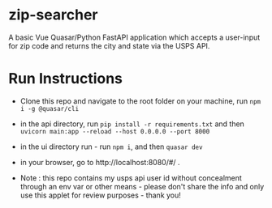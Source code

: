# zip-searcher
A basic Vue Quasar/Python FastAPI application which accepts a user-input for zip code and returns the city and state via the USPS API.

# Run Instructions
- Clone this repo and navigate to the root folder on your machine, run ```npm i -g @quasar/cli```
- in the api directory, run ```pip install -r requirements.txt``` and then ```uvicorn main:app --reload --host 0.0.0.0 --port 8000```
- in the ui directory run - run ```npm i```, and then ```quasar dev```
- in your browser, go to http://localhost:8080/#/ . 

- Note : this repo contains my usps api user id without concealment through an env var or other means - please don't share the info and only use this applet for review purposes - thank you!
